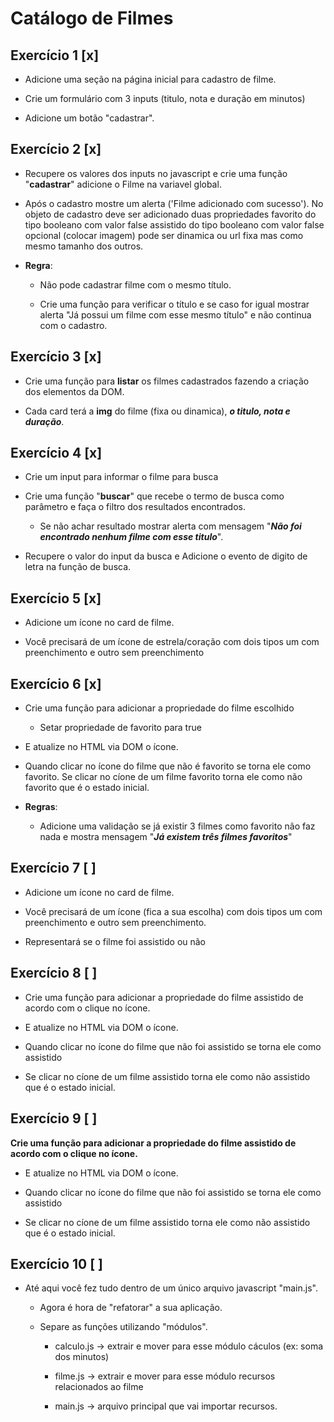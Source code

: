 # Catálogo de Filmes

## Exercício 1 [x]

- Adicione uma seção na página inicial para cadastro de filme.

- Crie um formulário com 3 inputs (titulo, nota e duração em minutos)

- Adicione um botão "cadastrar".

## Exercício 2 [x]

- Recupere os valores dos inputs no javascript e crie uma função "**cadastrar**" adicione o Filme na variavel global.

- Após o cadastro mostre um alerta ('Filme adicionado com sucesso').
No objeto de cadastro deve ser adicionado duas propriedades favorito do tipo booleano com valor false assistido do tipo booleano com valor false opcional (colocar imagem) pode ser dinamica ou url fixa mas como mesmo tamanho dos outros.

- **Regra**:

	- Não pode cadastrar filme com o mesmo título.

	- Crie uma função para verificar o título e se caso for igual mostrar alerta "Já possui um filme com esse mesmo título" e não continua com o cadastro.

## Exercício 3 [x]

- Crie uma função para **listar** os filmes cadastrados fazendo a criação dos elementos da DOM.

- Cada card terá a **img** do filme (fixa ou dinamica), *****o titulo, nota e duração*****.

## Exercício 4 [x]

- Crie um input para informar o filme para busca

- Crie uma função "**buscar**" que recebe o termo de busca como parâmetro e faça o filtro dos resultados encontrados.

	- Se não achar resultado mostrar alerta com mensagem "*****Não foi encontrado nenhum filme com esse titulo*****".

- Recupere o valor do input da busca e Adicione o evento de digito de letra na função de busca.

## Exercício 5 [x]

- Adicione um ícone no card de filme.

- Você precisará de um ícone de estrela/coração com dois tipos um com preenchimento e outro sem preenchimento

## Exercício 6 [x]

- Crie uma função para adicionar a propriedade do filme escolhido

	- Setar propriedade de favorito para true

- E atualize no HTML via DOM o ícone.

- Quando clicar no ícone do filme que não é favorito se torna ele como favorito. Se clicar no cíone de um filme favorito torna ele como não favorito que é o estado inicial.

- **Regras**:

	- Adicione uma validação se já existir 3 filmes como favorito não faz nada e mostra mensagem "*****Já existem três filmes favoritos*****"

## Exercício 7 [ ]

- Adicione um ícone no card de filme.

- Você precisará de um ícone (fica a sua escolha) com dois tipos um com preenchimento e outro sem preenchimento.

- Representará se o filme foi assistido ou não

## Exercício 8 [ ]

- Crie uma função para adicionar a propriedade do filme assistido de acordo com o clique no ícone.

- E atualize no HTML via DOM o ícone.

- Quando clicar no ícone do filme que não foi assistido se torna ele como assistido

- Se clicar no cíone de um filme assistido torna ele como não assistido que é o estado inicial.

## Exercício 9 [ ]

**Crie uma função para adicionar a propriedade do filme assistido de acordo com o clique no ícone.**

- E atualize no HTML via DOM o ícone.

- Quando clicar no ícone do filme que não foi assistido se torna ele como assistido

- Se clicar no cíone de um filme assistido torna ele como não assistido que é o estado inicial.

## Exercício 10 [ ]

- Até aqui você fez tudo dentro de um único arquivo javascript "main.js".

	- Agora é hora de "refatorar" a sua aplicação.

	- Separe as funções utilizando "módulos".

		- calculo.js -> extrair e mover para esse módulo cáculos (ex: soma dos minutos)

		- filme.js -> extrair e mover para esse módulo recursos relacionados ao filme

		- main.js -> arquivo principal que vai importar recursos.